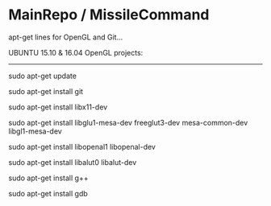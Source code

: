 # MainRepo / MissileCommand
apt-get lines for OpenGL and Git...

UBUNTU 15.10 & 16.04 OpenGL projects:

--------------------------------------------

sudo apt-get update

sudo apt-get install git

sudo apt-get install libx11-dev

sudo apt-get install libglu1-mesa-dev freeglut3-dev mesa-common-dev libgl1-mesa-dev

sudo apt-get install libopenal1 libopenal-dev

sudo apt-get install libalut0 libalut-dev

sudo apt-get install g++

sudo apt-get install gdb

